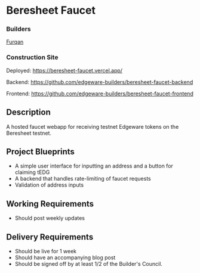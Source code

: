 # Beresheet Faucet
### Builders
[Furqan](https://github.com/nblogist)

### Construction Site
Deployed: https://beresheet-faucet.vercel.app/

Backend: https://github.com/edgeware-builders/beresheet-faucet-backend

Frontend: https://github.com/edgeware-builders/beresheet-faucet-frontend

## Description
A hosted faucet webapp for receiving testnet Edgeware tokens on the Beresheet testnet.

## Project Blueprints
- A simple user interface for inputting an address and a button for claiming tEDG
- A backend that handles rate-limiting of faucet requests
- Validation of address inputs

## Working Requirements
- Should post weekly updates

## Delivery Requirements
- Should be live for 1 week
- Should have an accompanying blog post
- Should be signed off by at least 1/2 of the Builder's Council.
